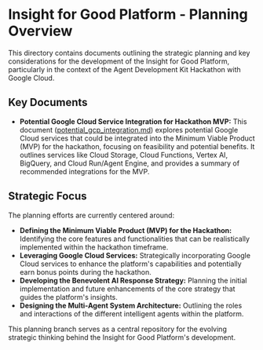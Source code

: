 # Insight for Good Platform - Planning Overview

This directory contains documents outlining the strategic planning and key considerations for the development of the Insight for Good Platform, particularly in the context of the Agent Development Kit Hackathon with Google Cloud.

## Key Documents

* **Potential Google Cloud Service Integration for Hackathon MVP:** This document ([potential_gcp_integration.md](https://github.com/eeshvardasikcm/insight-for-good-platform-adk/blob/planning/planning/potential_gcp_integration.md)) explores potential Google Cloud services that could be integrated into the Minimum Viable Product (MVP) for the hackathon, focusing on feasibility and potential benefits. It outlines services like Cloud Storage, Cloud Functions, Vertex AI, BigQuery, and Cloud Run/Agent Engine, and provides a summary of recommended integrations for the MVP.

## Strategic Focus

The planning efforts are currently centered around:

* **Defining the Minimum Viable Product (MVP) for the Hackathon:** Identifying the core features and functionalities that can be realistically implemented within the hackathon timeframe.
* **Leveraging Google Cloud Services:** Strategically incorporating Google Cloud services to enhance the platform's capabilities and potentially earn bonus points during the hackathon.
* **Developing the Benevolent AI Response Strategy:** Planning the initial implementation and future enhancements of the core strategy that guides the platform's insights.
* **Designing the Multi-Agent System Architecture:** Outlining the roles and interactions of the different intelligent agents within the platform.

This planning branch serves as a central repository for the evolving strategic thinking behind the Insight for Good Platform's development.
